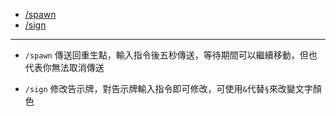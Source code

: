 

<div class="article-content">
<ul>
    <li><a href="#spawn">/spawn</a></li>
    <li><a href="#sign">/sign</a></li>
</ul>
</div>

---

<a name="spawn"></a>

- `/spawn` 傳送回重生點，輸入指令後五秒傳送，等待期間可以繼續移動，但也代表你無法取消傳送  

<a name="sign"></a>

- `/sign` 修改告示牌，對告示牌輸入指令即可修改，可使用`&`代替`§`來改變文字顏色  
